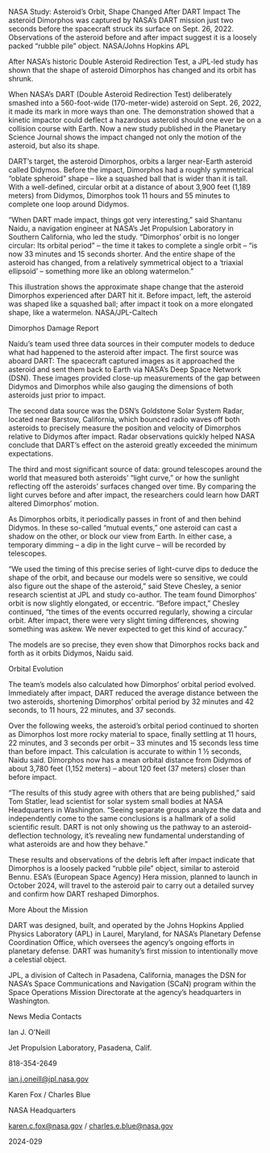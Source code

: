NASA Study: Asteroid’s Orbit, Shape Changed After DART Impact 
 The asteroid Dimorphos was captured by NASA’s DART mission just two seconds before the spacecraft struck its surface on Sept. 26, 2022. Observations of the asteroid before and after impact suggest it is a loosely packed “rubble pile” object. NASA/Johns Hopkins APL

After NASA’s historic Double Asteroid Redirection Test, a JPL-led study has shown that the shape of asteroid Dimorphos has changed and its orbit has shrunk.

When NASA’s DART (Double Asteroid Redirection Test) deliberately smashed into a 560-foot-wide (170-meter-wide) asteroid on Sept. 26, 2022, it made its mark in more ways than one. The demonstration showed that a kinetic impactor could deflect a hazardous asteroid should one ever be on a collision course with Earth. Now a new study published in the Planetary Science Journal shows the impact changed not only the motion of the asteroid, but also its shape.

DART’s target, the asteroid Dimorphos, orbits a larger near-Earth asteroid called Didymos. Before the impact, Dimorphos had a roughly symmetrical “oblate spheroid” shape – like a squashed ball that is wider than it is tall. With a well-defined, circular orbit at a distance of about 3,900 feet (1,189 meters) from Didymos, Dimorphos took 11 hours and 55 minutes to complete one loop around Didymos.

“When DART made impact, things got very interesting,” said Shantanu Naidu, a navigation engineer at NASA’s Jet Propulsion Laboratory in Southern California, who led the study. “Dimorphos’ orbit is no longer circular: Its orbital period” – the time it takes to complete a single orbit – “is now 33 minutes and 15 seconds shorter. And the entire shape of the asteroid has changed, from a relatively symmetrical object to a ‘triaxial ellipsoid’ – something more like an oblong watermelon.”

This illustration shows the approximate shape change that the asteroid Dimorphos experienced after DART hit it. Before impact, left, the asteroid was shaped like a squashed ball; after impact it took on a more elongated shape, like a watermelon. NASA/JPL-Caltech

Dimorphos Damage Report

Naidu’s team used three data sources in their computer models to deduce what had happened to the asteroid after impact. The first source was aboard DART: The spacecraft captured images as it approached the asteroid and sent them back to Earth via NASA’s Deep Space Network (DSN). These images provided close-up measurements of the gap between Didymos and Dimorphos while also gauging the dimensions of both asteroids just prior to impact.

The second data source was the DSN’s Goldstone Solar System Radar, located near Barstow, California, which bounced radio waves off both asteroids to precisely measure the position and velocity of Dimorphos relative to Didymos after impact. Radar observations quickly helped NASA conclude that DART’s effect on the asteroid greatly exceeded the minimum expectations.

The third and most significant source of data: ground telescopes around the world that measured both asteroids’ “light curve,” or how the sunlight reflecting off the asteroids’ surfaces changed over time. By comparing the light curves before and after impact, the researchers could learn how DART altered Dimorphos’ motion.

As Dimorphos orbits, it periodically passes in front of and then behind Didymos. In these so-called “mutual events,” one asteroid can cast a shadow on the other, or block our view from Earth. In either case, a temporary dimming – a dip in the light curve – will be recorded by telescopes.

“We used the timing of this precise series of light-curve dips to deduce the shape of the orbit, and because our models were so sensitive, we could also figure out the shape of the asteroid,” said Steve Chesley, a senior research scientist at JPL and study co-author. The team found Dimorphos’ orbit is now slightly elongated, or eccentric. “Before impact,” Chesley continued, “the times of the events occurred regularly, showing a circular orbit. After impact, there were very slight timing differences, showing something was askew. We never expected to get this kind of accuracy.”

The models are so precise, they even show that Dimorphos rocks back and forth as it orbits Didymos, Naidu said.

Orbital Evolution

The team’s models also calculated how Dimorphos’ orbital period evolved. Immediately after impact, DART reduced the average distance between the two asteroids, shortening Dimorphos’ orbital period by 32 minutes and 42 seconds, to 11 hours, 22 minutes, and 37 seconds.

Over the following weeks, the asteroid’s orbital period continued to shorten as Dimorphos lost more rocky material to space, finally settling at 11 hours, 22 minutes, and 3 seconds per orbit – 33 minutes and 15 seconds less time than before impact. This calculation is accurate to within 1 ½ seconds, Naidu said. Dimorphos now has a mean orbital distance from Didymos of about 3,780 feet (1,152 meters) – about 120 feet (37 meters) closer than before impact.

“The results of this study agree with others that are being published,” said Tom Statler, lead scientist for solar system small bodies at NASA Headquarters in Washington. “Seeing separate groups analyze the data and independently come to the same conclusions is a hallmark of a solid scientific result. DART is not only showing us the pathway to an asteroid-deflection technology, it’s revealing new fundamental understanding of what asteroids are and how they behave.”

These results and observations of the debris left after impact indicate that Dimorphos is a loosely packed “rubble pile” object, similar to asteroid Bennu. ESA’s (European Space Agency) Hera mission, planned to launch in October 2024, will travel to the asteroid pair to carry out a detailed survey and confirm how DART reshaped Dimorphos.

More About the Mission

DART was designed, built, and operated by the Johns Hopkins Applied Physics Laboratory (APL) in Laurel, Maryland, for NASA’s Planetary Defense Coordination Office, which oversees the agency’s ongoing efforts in planetary defense. DART was humanity’s first mission to intentionally move a celestial object.

JPL, a division of Caltech in Pasadena, California, manages the DSN for NASA’s Space Communications and Navigation (SCaN) program within the Space Operations Mission Directorate at the agency’s headquarters in Washington.

News Media Contacts

Ian J. O’Neill

Jet Propulsion Laboratory, Pasadena, Calif.

818-354-2649

ian.j.oneill@jpl.nasa.gov

Karen Fox / Charles Blue

NASA Headquarters

karen.c.fox@nasa.gov / charles.e.blue@nasa.gov

2024-029